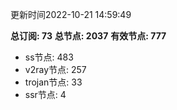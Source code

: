 更新时间2022-10-21 14:59:49

**总订阅: 73**
**总节点: 2037**
**有效节点: 777**
- ss节点: 483
- v2ray节点: 257
- trojan节点: 33
- ssr节点: 4
